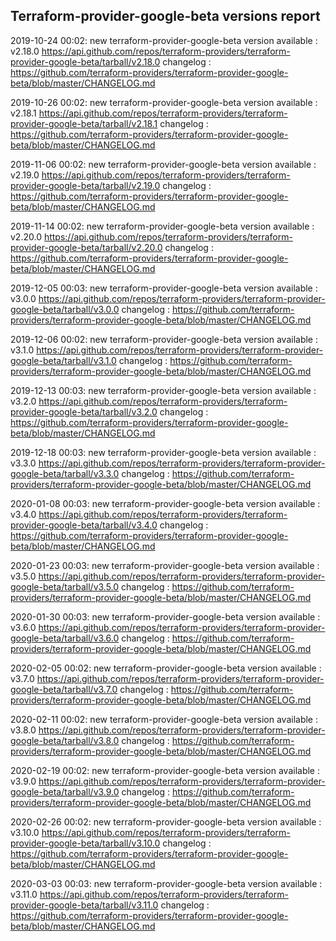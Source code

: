 ## Terraform-provider-google-beta versions report

2019-10-24 00:02: new terraform-provider-google-beta version available : v2.18.0 https://api.github.com/repos/terraform-providers/terraform-provider-google-beta/tarball/v2.18.0 changelog : https://github.com/terraform-providers/terraform-provider-google-beta/blob/master/CHANGELOG.md

2019-10-26 00:02: new terraform-provider-google-beta version available : v2.18.1 https://api.github.com/repos/terraform-providers/terraform-provider-google-beta/tarball/v2.18.1 changelog : https://github.com/terraform-providers/terraform-provider-google-beta/blob/master/CHANGELOG.md

2019-11-06 00:02: new terraform-provider-google-beta version available : v2.19.0 https://api.github.com/repos/terraform-providers/terraform-provider-google-beta/tarball/v2.19.0 changelog : https://github.com/terraform-providers/terraform-provider-google-beta/blob/master/CHANGELOG.md

2019-11-14 00:02: new terraform-provider-google-beta version available : v2.20.0 https://api.github.com/repos/terraform-providers/terraform-provider-google-beta/tarball/v2.20.0 changelog : https://github.com/terraform-providers/terraform-provider-google-beta/blob/master/CHANGELOG.md

2019-12-05 00:03: new terraform-provider-google-beta version available : v3.0.0 https://api.github.com/repos/terraform-providers/terraform-provider-google-beta/tarball/v3.0.0 changelog : https://github.com/terraform-providers/terraform-provider-google-beta/blob/master/CHANGELOG.md

2019-12-06 00:02: new terraform-provider-google-beta version available : v3.1.0 https://api.github.com/repos/terraform-providers/terraform-provider-google-beta/tarball/v3.1.0 changelog : https://github.com/terraform-providers/terraform-provider-google-beta/blob/master/CHANGELOG.md

2019-12-13 00:03: new terraform-provider-google-beta version available : v3.2.0 https://api.github.com/repos/terraform-providers/terraform-provider-google-beta/tarball/v3.2.0 changelog : https://github.com/terraform-providers/terraform-provider-google-beta/blob/master/CHANGELOG.md

2019-12-18 00:03: new terraform-provider-google-beta version available : v3.3.0 https://api.github.com/repos/terraform-providers/terraform-provider-google-beta/tarball/v3.3.0 changelog : https://github.com/terraform-providers/terraform-provider-google-beta/blob/master/CHANGELOG.md

2020-01-08 00:03: new terraform-provider-google-beta version available : v3.4.0 https://api.github.com/repos/terraform-providers/terraform-provider-google-beta/tarball/v3.4.0 changelog : https://github.com/terraform-providers/terraform-provider-google-beta/blob/master/CHANGELOG.md

2020-01-23 00:03: new terraform-provider-google-beta version available : v3.5.0 https://api.github.com/repos/terraform-providers/terraform-provider-google-beta/tarball/v3.5.0 changelog : https://github.com/terraform-providers/terraform-provider-google-beta/blob/master/CHANGELOG.md

2020-01-30 00:03: new terraform-provider-google-beta version available : v3.6.0 https://api.github.com/repos/terraform-providers/terraform-provider-google-beta/tarball/v3.6.0 changelog : https://github.com/terraform-providers/terraform-provider-google-beta/blob/master/CHANGELOG.md

2020-02-05 00:02: new terraform-provider-google-beta version available : v3.7.0 https://api.github.com/repos/terraform-providers/terraform-provider-google-beta/tarball/v3.7.0 changelog : https://github.com/terraform-providers/terraform-provider-google-beta/blob/master/CHANGELOG.md

2020-02-11 00:02: new terraform-provider-google-beta version available : v3.8.0 https://api.github.com/repos/terraform-providers/terraform-provider-google-beta/tarball/v3.8.0 changelog : https://github.com/terraform-providers/terraform-provider-google-beta/blob/master/CHANGELOG.md

2020-02-19 00:02: new terraform-provider-google-beta version available : v3.9.0 https://api.github.com/repos/terraform-providers/terraform-provider-google-beta/tarball/v3.9.0 changelog : https://github.com/terraform-providers/terraform-provider-google-beta/blob/master/CHANGELOG.md

2020-02-26 00:02: new terraform-provider-google-beta version available : v3.10.0 https://api.github.com/repos/terraform-providers/terraform-provider-google-beta/tarball/v3.10.0 changelog : https://github.com/terraform-providers/terraform-provider-google-beta/blob/master/CHANGELOG.md

2020-03-03 00:03: new terraform-provider-google-beta version available : v3.11.0 https://api.github.com/repos/terraform-providers/terraform-provider-google-beta/tarball/v3.11.0 changelog : https://github.com/terraform-providers/terraform-provider-google-beta/blob/master/CHANGELOG.md

